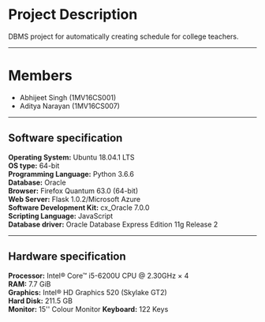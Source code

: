 # Project Description
DBMS project for automatically creating schedule for college teachers.

---
# Members
- Abhijeet Singh (1MV16CS001)
- Aditya Narayan (1MV16CS007)

---
## Software specification
**Operating System:** Ubuntu 18.04.1 LTS  
**OS type:** 64-bit  
**Programming Language:** Python 3.6.6  
**Database:** Oracle  
**Browser:** Firefox Quantum 63.0 (64-bit)  
**Web Server:** Flask 1.0.2/Microsoft Azure  
**Software Development Kit:** cx_Oracle 7.0.0  
**Scripting Language:** JavaScript  
**Database driver:** Oracle Database Express Edition 11g Release 2  

---
## Hardware specification
**Processor:** Intel® Core™ i5-6200U CPU @ 2.30GHz × 4  
**RAM:** 7.7 GiB  
**Graphics:** Intel® HD Graphics 520 (Skylake GT2)  
**Hard Disk:** 211.5 GB  
**Monitor:** 15'' Colour Monitor
**Keyboard:** 122 Keys